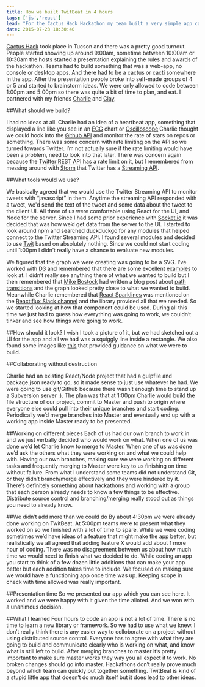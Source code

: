 ```yaml
---
title: How we built TwitBeat in 4 hours
tags: ['js','react']
lead: "For the Cactus Hack Hackathon my team built a very simple app called TwitBeat. I want to explain to you how we went about building the app and what I learned from the process."
date: 2015-07-23 18:30:40
---
```


[Cactus Hack](http://cactushack.com/) took place in Tucson and there was a pretty good turnout. People started showing up around 9:00am, sometime between 10:00am or 10:30am the hosts started a presentation explaining the rules and awards of the hackathon. Teams had to build something that was a web-app, no console or desktop apps. And there had to be a cactus or cacti somewhere in the app. After the presentation people broke into self-made groups of 4 or 5 and started to brainstorm ideas. We were only allowed to code between 1:00pm and 5:00pm so there was quite a bit of time to plan, and eat. I partnered with my friends [Charlie](https://github.com/bringking) and [Clay](https://github.com/theshortcut).

##What should we  build?

I had no ideas at all. Charlie had an idea of a heartbeat app, something that displayed a line like you see in an [ECG](https://en.wikipedia.org/wiki/Electrocardiography) chart or [Oscilloscope](https://en.wikipedia.org/wiki/Oscilloscope).Charlie thought we could hook into the [Github API](https://developer.github.com/v3/) and monitor the rate of stars on repos or something. There was some concern with rate limiting on the API so we turned towards Twitter. I’m not actually sure if the rate limiting would have been a problem, need to look into that later. There was concern again because the [Twitter REST API](https://dev.twitter.com/rest/public) has a rate limit on it, but I remembered from messing around with [Storm](http://storm.apache.org/) that Twitter has a [Streaming API](https://dev.twitter.com/streaming/overview).


##What tools would we use?

We basically agreed that we would use the Twitter Streaming API to monitor tweets with “javascript” in them. Anytime the streaming API responded with a tweet, we'd send the text of the tweet and some data about the tweet to the client UI. All three of us were comfortable using React for the UI, and Node for the server. Since I had some prior experience with [Socket.io](http://socket.io/) it was decided that was how we’d get data from the server to the UI. I started to look around npm and searched duckduckgo for any modules that helped connect to the Twitter Streaming API. I found several modules and decided to use [Twit](https://www.npmjs.com/package/twit) based on absolutely nothing. Since we could not start coding until 1:00pm I didn’t really have a chance to evaluate new modules.

We figured that the graph we were creating was going to be a SVG. I’ve worked with [D3](http://d3js.org/) and remembered that there are some excellent [examples](https://github.com/mbostock/d3/wiki/Gallery) to look at. I didn’t really see anything there of what we wanted to build but I then remembered that [Mike Bostock](http://bost.ocks.org/mike/) had written a blog post about [path transitions](http://bost.ocks.org/mike/path/) and the graph looked pretty close to what we wanted to build. Meanwhile Charlie remembered that [React Sparklines](http://borisyankov.github.io/react-sparklines/) was mentioned on the [Reactiflux Slack channel](http://www.reactiflux.com/) and the library provided all that we needed. So we started looking at how that component could be used. During all this time we just had to guess how everything was going to work, we couldn’t tinker and see how things were going to work. 

##How should it look?
I wish I took a picture of it, but we had sketched out a UI for the app and all we had was a squiggly line inside a rectangle. We also found some images like [this](http://www.apple.com) that provided guidance on what we were to build. 

##Collaborating without destruction

Charlie had an existing React/Node project that had a gulpfile and package.json ready to go, so it made sense to just use whatever he had. We were going to use git/Github because there wasn’t enough time to stand up a Subversion server :). The plan was that at 1:00pm Charlie would build the file structure of our project, commit to Master and push to origin where everyone else could pull into their unique branches and start coding. Periodically we’d merge branches into Master and eventually end up with a working app inside Master ready to be presented.

##Working on different pieces
Each of us had our own branch to work in and we just verbally decided who would work on what. When one of us was done we’d let Charlie know to merge to Master. When one of us was done we’d ask the others what they were working on and what we could help with. Having our own branches, making sure we were working on different tasks and frequently merging to Master were key to us finishing on time without failure. From what I understand some teams did not understand Git, or they didn’t branch/merge effectively and they were hindered by it.
There’s definitely something about hackathons and working with a group that each person already needs to know a few things to be effective. Distribute source control and branching/merging really stood out as things you need to already know.

##We didn’t add more than we could do
By about 4:30pm we were already done working on TwitBeat. At 5:00pm teams were to present what they worked on so we finished with a lot of time to spare. While we were coding sometimes we’d have ideas of a feature that might make the app better, but realistically we all agreed that adding feature X would add about 1 more hour of coding. There was no disagreement between us about how much time we would need to finish what we decided to do. While coding an app you start to think of a few dozen little additions that can make your app better but each addition takes time to include. We focused on making sure we would have a functioning app once time was up. Keeping scope in check with time allowed was really important.

##Presentation time
So we presented our app which you can see here. It worked and we were happy with it given the time alloted. And we won with a unanimous decision.

##What I learned
Four hours to code an app is not a lot of time. There is no time to learn a new library or framework. So we had to use what we knew. I don’t really think there is any easier way to colloborate on a project without using distributed source control. Everyone has to agree with what they are going to build and communicate clearly who is working on what, and know what is still left to build. After merging branches to master it’s pretty important to make sure master works they way you all expect it to work. No broken changes should go into master. Hackathons don’t really prove much beyond which team can quickly put together something. TwitBeat is kind of a stupid little app that doesn’t do much itself but it does lead to other ideas.

